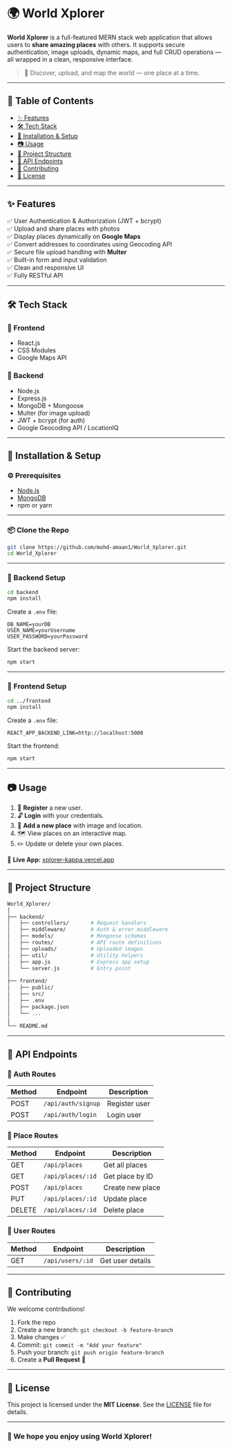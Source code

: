 
# 🌍 World Xplorer

**World Xplorer** is a full-featured MERN stack web application that allows users to **share amazing places** with others. It supports secure authentication, image uploads, dynamic maps, and full CRUD operations — all wrapped in a clean, responsive interface.

> 🧭 Discover, upload, and map the world — one place at a time.

---

## 📑 Table of Contents

* [✨ Features](#-features)
* [🛠️ Tech Stack](#-tech-stack)
* [🚀 Installation & Setup](#-installation--setup)
* [📷 Usage](#-usage)
* [📁 Project Structure](#-project-structure)
* [📡 API Endpoints](#-api-endpoints)
* [🤝 Contributing](#-contributing)
* [📄 License](#-license)

---

## ✨ Features

✅ User Authentication & Authorization (JWT + bcrypt)  
✅ Upload and share places with photos  
✅ Display places dynamically on **Google Maps**  
✅ Convert addresses to coordinates using Geocoding API  
✅ Secure file upload handling with **Multer**  
✅ Built-in form and input validation  
✅ Clean and responsive UI  
✅ Fully RESTful API  

---

## 🛠️ Tech Stack

### 🔹 Frontend

* React.js
* CSS Modules
* Google Maps API

### 🔹 Backend

* Node.js
* Express.js
* MongoDB + Mongoose
* Multer (for image upload)
* JWT + bcrypt (for auth)
* Google Geocoding API / LocationIQ

---

## 🚀 Installation & Setup

### ⚙️ Prerequisites

* [Node.js](https://nodejs.org/)
* [MongoDB](https://www.mongodb.com/)
* npm or yarn

---

### 📦 Clone the Repo

```bash
git clone https://github.com/mohd-amaan1/World_Xplorer.git
cd World_Xplorer
```

---

### 🔧 Backend Setup

```bash
cd backend
npm install
```

Create a `.env` file:

```env
DB_NAME=yourDB
USER_NAME=yourUsername
USER_PASSWORD=yourPassword
```

Start the backend server:

```bash
npm start
```

---

### 🎨 Frontend Setup

```bash
cd ../frontend
npm install
```

Create a `.env` file:

```env
REACT_APP_BACKEND_LINK=http://localhost:5000
```

Start the frontend:

```bash
npm start
```

---

## 📷 Usage

1. 🔐 **Register** a new user.
2. 🔓 **Login** with your credentials.
3. 📌 **Add a new place** with image and location.
4. 🗺️ View places on an interactive map.
5. ✏️ Update or delete your own places.

🔗 **Live App:** [xplorer-kappa.vercel.app](https://xplorer-kappa.vercel.app/)

---

## 📁 Project Structure

```bash
World_Xplorer/
│
├── backend/
│   ├── controllers/       # Request handlers
│   ├── middleware/        # Auth & error middleware
│   ├── models/            # Mongoose schemas
│   ├── routes/            # API route definitions
│   ├── uploads/           # Uploaded images
│   ├── util/              # Utility helpers
│   ├── app.js             # Express app setup
│   └── server.js          # Entry point
│
├── frontend/
│   ├── public/
│   ├── src/
│   ├── .env
│   ├── package.json
│   └── ...
│
└── README.md
```

---

## 📡 API Endpoints

### 🔐 Auth Routes

| Method | Endpoint           | Description   |
| ------ | ------------------ | ------------- |
| POST   | `/api/auth/signup` | Register user |
| POST   | `/api/auth/login`  | Login user    |

### 📌 Place Routes

| Method | Endpoint          | Description      |
| ------ | ----------------- | ---------------- |
| GET    | `/api/places`     | Get all places   |
| GET    | `/api/places/:id` | Get place by ID  |
| POST   | `/api/places`     | Create new place |
| PUT    | `/api/places/:id` | Update place     |
| DELETE | `/api/places/:id` | Delete place     |

### 👤 User Routes

| Method | Endpoint         | Description      |
| ------ | ---------------- | ---------------- |
| GET    | `/api/users/:id` | Get user details |

---

## 🤝 Contributing

We welcome contributions!

1. Fork the repo
2. Create a new branch:
   `git checkout -b feature-branch`
3. Make changes ✅
4. Commit:
   `git commit -m "Add your feature"`
5. Push your branch:
   `git push origin feature-branch`
6. Create a **Pull Request** 🚀

---

## 📄 License

This project is licensed under the **MIT License**.
See the [LICENSE](LICENSE) file for details.

---

### 🙌 We hope you enjoy using **World Xplorer!**
